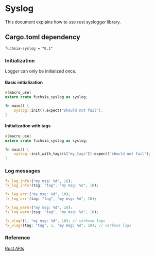 # Syslog

This document explains how to use rust syslogger library.


## Cargo.toml dependency

```
fuchsia-syslog = "0.1"
```

### Initialization

Logger can only be initialized once.

#### Basic initialization

```rust
#[macro_use]
extern crate fuchsia_syslog as syslog;

fn main() {
    syslog::init().expect("should not fail");
}
```

#### Initialization with tags

```rust
#[macro_use]
extern crate fuchsia_syslog as syslog;

fn main() {
    syslog::init_with_tags(&["my_tags"]).expect("should not fail");
}
```

### Log messages

```rust
fx_log_info!("my msg: %d", 10);
fx_log_info!(tag: "tag", "my msg: %d", 10);

fx_log_err!("my msg: %d", 10);
fx_log_err!(tag: "tag", "my msg: %d", 10);

fx_log_warn!("my msg: %d", 10);
fx_log_warn!(tag: "tag", "my msg: %d", 10);

fx_vlog!(1, "my msg: %d", 10); // verbose logs
fx_vlog!(tag: "tag", 1, "my msg: %d", 10); // verbose logs
```

### Reference
[Rust APIs](https://fuchsia.googlesource.com/garnet/+/master/public/rust/crates/fuchsia-syslog/src/lib.rs)
